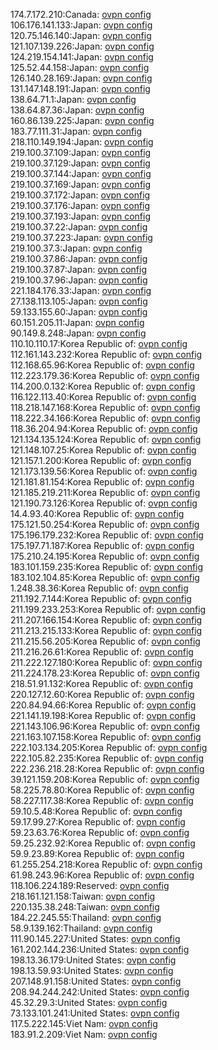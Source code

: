 174.7.172.210:Canada: [ovpn config](vpn/174_7_172_210.ovpn)  
106.176.141.133:Japan: [ovpn config](vpn/106_176_141_133.ovpn)  
120.75.146.140:Japan: [ovpn config](vpn/120_75_146_140.ovpn)  
121.107.139.226:Japan: [ovpn config](vpn/121_107_139_226.ovpn)  
124.219.154.141:Japan: [ovpn config](vpn/124_219_154_141.ovpn)  
125.52.44.158:Japan: [ovpn config](vpn/125_52_44_158.ovpn)  
126.140.28.169:Japan: [ovpn config](vpn/126_140_28_169.ovpn)  
131.147.148.191:Japan: [ovpn config](vpn/131_147_148_191.ovpn)  
138.64.71.1:Japan: [ovpn config](vpn/138_64_71_1.ovpn)  
138.64.87.36:Japan: [ovpn config](vpn/138_64_87_36.ovpn)  
160.86.139.225:Japan: [ovpn config](vpn/160_86_139_225.ovpn)  
183.77.111.31:Japan: [ovpn config](vpn/183_77_111_31.ovpn)  
218.110.149.194:Japan: [ovpn config](vpn/218_110_149_194.ovpn)  
219.100.37.109:Japan: [ovpn config](vpn/219_100_37_109.ovpn)  
219.100.37.129:Japan: [ovpn config](vpn/219_100_37_129.ovpn)  
219.100.37.144:Japan: [ovpn config](vpn/219_100_37_144.ovpn)  
219.100.37.169:Japan: [ovpn config](vpn/219_100_37_169.ovpn)  
219.100.37.172:Japan: [ovpn config](vpn/219_100_37_172.ovpn)  
219.100.37.176:Japan: [ovpn config](vpn/219_100_37_176.ovpn)  
219.100.37.193:Japan: [ovpn config](vpn/219_100_37_193.ovpn)  
219.100.37.22:Japan: [ovpn config](vpn/219_100_37_22.ovpn)  
219.100.37.223:Japan: [ovpn config](vpn/219_100_37_223.ovpn)  
219.100.37.3:Japan: [ovpn config](vpn/219_100_37_3.ovpn)  
219.100.37.86:Japan: [ovpn config](vpn/219_100_37_86.ovpn)  
219.100.37.87:Japan: [ovpn config](vpn/219_100_37_87.ovpn)  
219.100.37.96:Japan: [ovpn config](vpn/219_100_37_96.ovpn)  
221.184.176.33:Japan: [ovpn config](vpn/221_184_176_33.ovpn)  
27.138.113.105:Japan: [ovpn config](vpn/27_138_113_105.ovpn)  
59.133.155.60:Japan: [ovpn config](vpn/59_133_155_60.ovpn)  
60.151.205.11:Japan: [ovpn config](vpn/60_151_205_11.ovpn)  
90.149.8.248:Japan: [ovpn config](vpn/90_149_8_248.ovpn)  
110.10.110.17:Korea Republic of: [ovpn config](vpn/110_10_110_17.ovpn)  
112.161.143.232:Korea Republic of: [ovpn config](vpn/112_161_143_232.ovpn)  
112.168.65.96:Korea Republic of: [ovpn config](vpn/112_168_65_96.ovpn)  
112.223.179.36:Korea Republic of: [ovpn config](vpn/112_223_179_36.ovpn)  
114.200.0.132:Korea Republic of: [ovpn config](vpn/114_200_0_132.ovpn)  
116.122.113.40:Korea Republic of: [ovpn config](vpn/116_122_113_40.ovpn)  
118.218.147.168:Korea Republic of: [ovpn config](vpn/118_218_147_168.ovpn)  
118.222.34.166:Korea Republic of: [ovpn config](vpn/118_222_34_166.ovpn)  
118.36.204.94:Korea Republic of: [ovpn config](vpn/118_36_204_94.ovpn)  
121.134.135.124:Korea Republic of: [ovpn config](vpn/121_134_135_124.ovpn)  
121.148.107.25:Korea Republic of: [ovpn config](vpn/121_148_107_25.ovpn)  
121.157.1.200:Korea Republic of: [ovpn config](vpn/121_157_1_200.ovpn)  
121.173.139.56:Korea Republic of: [ovpn config](vpn/121_173_139_56.ovpn)  
121.181.81.154:Korea Republic of: [ovpn config](vpn/121_181_81_154.ovpn)  
121.185.219.211:Korea Republic of: [ovpn config](vpn/121_185_219_211.ovpn)  
121.190.73.126:Korea Republic of: [ovpn config](vpn/121_190_73_126.ovpn)  
14.4.93.40:Korea Republic of: [ovpn config](vpn/14_4_93_40.ovpn)  
175.121.50.254:Korea Republic of: [ovpn config](vpn/175_121_50_254.ovpn)  
175.196.179.232:Korea Republic of: [ovpn config](vpn/175_196_179_232.ovpn)  
175.197.71.187:Korea Republic of: [ovpn config](vpn/175_197_71_187.ovpn)  
175.210.24.195:Korea Republic of: [ovpn config](vpn/175_210_24_195.ovpn)  
183.101.159.235:Korea Republic of: [ovpn config](vpn/183_101_159_235.ovpn)  
183.102.104.85:Korea Republic of: [ovpn config](vpn/183_102_104_85.ovpn)  
1.248.38.36:Korea Republic of: [ovpn config](vpn/1_248_38_36.ovpn)  
211.192.7.144:Korea Republic of: [ovpn config](vpn/211_192_7_144.ovpn)  
211.199.233.253:Korea Republic of: [ovpn config](vpn/211_199_233_253.ovpn)  
211.207.166.154:Korea Republic of: [ovpn config](vpn/211_207_166_154.ovpn)  
211.213.215.133:Korea Republic of: [ovpn config](vpn/211_213_215_133.ovpn)  
211.215.56.205:Korea Republic of: [ovpn config](vpn/211_215_56_205.ovpn)  
211.216.26.61:Korea Republic of: [ovpn config](vpn/211_216_26_61.ovpn)  
211.222.127.180:Korea Republic of: [ovpn config](vpn/211_222_127_180.ovpn)  
211.224.178.23:Korea Republic of: [ovpn config](vpn/211_224_178_23.ovpn)  
218.51.91.132:Korea Republic of: [ovpn config](vpn/218_51_91_132.ovpn)  
220.127.12.60:Korea Republic of: [ovpn config](vpn/220_127_12_60.ovpn)  
220.84.94.66:Korea Republic of: [ovpn config](vpn/220_84_94_66.ovpn)  
221.141.19.198:Korea Republic of: [ovpn config](vpn/221_141_19_198.ovpn)  
221.143.106.96:Korea Republic of: [ovpn config](vpn/221_143_106_96.ovpn)  
221.163.107.158:Korea Republic of: [ovpn config](vpn/221_163_107_158.ovpn)  
222.103.134.205:Korea Republic of: [ovpn config](vpn/222_103_134_205.ovpn)  
222.105.82.235:Korea Republic of: [ovpn config](vpn/222_105_82_235.ovpn)  
222.236.218.28:Korea Republic of: [ovpn config](vpn/222_236_218_28.ovpn)  
39.121.159.208:Korea Republic of: [ovpn config](vpn/39_121_159_208.ovpn)  
58.225.78.80:Korea Republic of: [ovpn config](vpn/58_225_78_80.ovpn)  
58.227.117.38:Korea Republic of: [ovpn config](vpn/58_227_117_38.ovpn)  
59.10.5.48:Korea Republic of: [ovpn config](vpn/59_10_5_48.ovpn)  
59.17.99.27:Korea Republic of: [ovpn config](vpn/59_17_99_27.ovpn)  
59.23.63.76:Korea Republic of: [ovpn config](vpn/59_23_63_76.ovpn)  
59.25.232.92:Korea Republic of: [ovpn config](vpn/59_25_232_92.ovpn)  
59.9.23.89:Korea Republic of: [ovpn config](vpn/59_9_23_89.ovpn)  
61.255.254.218:Korea Republic of: [ovpn config](vpn/61_255_254_218.ovpn)  
61.98.243.96:Korea Republic of: [ovpn config](vpn/61_98_243_96.ovpn)  
118.106.224.189:Reserved: [ovpn config](vpn/118_106_224_189.ovpn)  
218.161.121.158:Taiwan: [ovpn config](vpn/218_161_121_158.ovpn)  
220.135.38.248:Taiwan: [ovpn config](vpn/220_135_38_248.ovpn)  
184.22.245.55:Thailand: [ovpn config](vpn/184_22_245_55.ovpn)  
58.9.139.162:Thailand: [ovpn config](vpn/58_9_139_162.ovpn)  
111.90.145.227:United States: [ovpn config](vpn/111_90_145_227.ovpn)  
161.202.144.236:United States: [ovpn config](vpn/161_202_144_236.ovpn)  
198.13.36.179:United States: [ovpn config](vpn/198_13_36_179.ovpn)  
198.13.59.93:United States: [ovpn config](vpn/198_13_59_93.ovpn)  
207.148.91.158:United States: [ovpn config](vpn/207_148_91_158.ovpn)  
208.94.244.242:United States: [ovpn config](vpn/208_94_244_242.ovpn)  
45.32.29.3:United States: [ovpn config](vpn/45_32_29_3.ovpn)  
73.133.101.241:United States: [ovpn config](vpn/73_133_101_241.ovpn)  
117.5.222.145:Viet Nam: [ovpn config](vpn/117_5_222_145.ovpn)  
183.91.2.209:Viet Nam: [ovpn config](vpn/183_91_2_209.ovpn)  
